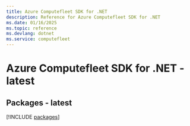 ```yaml
---
title: Azure Computefleet SDK for .NET
description: Reference for Azure Computefleet SDK for .NET
ms.date: 01/16/2025
ms.topic: reference
ms.devlang: dotnet
ms.service: computefleet
---
```

# Azure Computefleet SDK for .NET - latest
## Packages - latest
[!INCLUDE [packages](computefleet-index.md)]